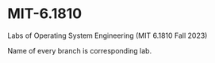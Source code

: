 # MIT-6.1810
Labs of Operating System Engineering (MIT 6.1810 Fall 2023)

Name of every branch is corresponding lab.
